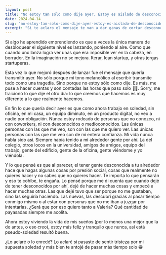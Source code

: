 ```yaml
---
layout: post
title: "No estoy tan sólo como dije ayer. Estoy es aislado de desconocidos."
date: 2024-04-14
slug: "no-estoy-tan-solo-como-dije-ayer-estoy-es-aislado-de-desconocidos"
excerpt: "Si te aclaro el mensaje te van a dar ganas de cortar desconocidos."
---
```


Si algo he aprendido emprendiendo es que a veces la única manera de desbloquear el siguiente nivel es lanzando, poniendo al aire.
Como que cuando uno lanza logra ver unas que era imposible ver en la cabeza, en borrador.
En la imaginación no se mejora.
Iterar, lean startup, y otras jergas startuperas.

‍Esta vez lo que mejoró después de lanzar fue el mensaje que quería transmitir ayer.
No sólo porque mi tono melancólico al escribir transmite todo como una tragedia.
Sino porque no estoy sólo como dije.
Es más, me puse a hacer cuentas y son contadas las horas que paso solo 🤥😅.
Sorry, me traicionó lo que dije el otro día: lo que creemos que hacemos es muy diferente a lo que realmente hacemos.

‍En fin lo que quería decir ayer es que como ahora trabajo en soledad, sin oficina, en mi casa, un equipo diminuto, en un producto digital, no veo a nadie por obligación.
Nunca estoy rodeado de personas que no conozco, ni con coworkers, ni con desconocidos o medioconocidos.
Las únicas personas con las que me veo, son con las que me quiero ver.
Las únicas personas con las que me veo son de mi entera confianza.
Mi vida nunca había sido así.
Siempre había tenido a mi alrededor gente por ahí.
La del colegio, otros locos en la universidad, amigos de amigos, equipo del trabajo, gente del edificio, gente de la oficina, gente viéndome y yo viéndola.

‍Y lo que pensé es que al parecer, el tener gente desconocida a tu alrededor hace que hagas algunas cosas por presión social, cosas que realmente no quieres hacer y no sabes que no quieres hacer.
Te importa lo que pensarán y eso te cohibe, te engaña.
Lo pensé porque me di cuenta que cuando dejé de tener desconocidos por ahí, dejé de hacer muchas cosas y empecé a hacer muchas otras.
Las que dejé tuvo que ser porque no me gustaban, sino las seguiría haciendo.
Las nuevas, las descubrí gracias al pasar tiempo conmigo mismo o al estar con personas que no me iban a juzgar por intentarlas.
¿Será que por eso quiero tanto a Valeria? Qué cantidad de payasadas siempre me acolita.

‍Ahora estoy viviendo la vida de mis sueños (por lo menos una mejor que la de antes, o eso creo), estoy más feliz y tranquilo que nunca, así está pseudo-soledad resultó buena.

‍¿Lo aclaré o lo enredé?
Lo aclaré si pasaste de sentir tristeza por mi supuesta soledad y más bien te antojé de pasar más tiempo solo 😁

‍
